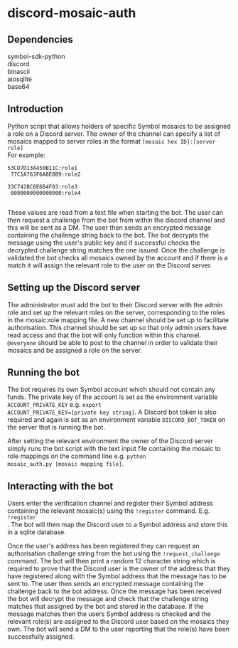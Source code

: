 # discord-mosaic-auth

## Dependencies
symbol-sdk-python<br>
discord<br>
binascii<br>
aiosqlite<br>
base64<br>

## Introduction
Python script that allows holders of specific Symbol mosaics to be assigned a role on a Discord server. The owner of the channel can specify a list of mosaics mapped to server roles in the format <code>[mosaic hex ID]:[server role]</code><br>
For example:<br>

<code>53CD7D13A450B11C:role1<br>
77C1A763F6A8E8B9:role2<br>
33C742BC6E6B4F03:role3<br>
0000000000000000:role4<br>
</code><br>

These values are read from a text file when starting the bot. The user can then request a challenge from the bot from within the discord channel and this will be sent as a DM. The user then sends an encrypted message containing the challenge string back to the bot. The bot decrypts the message using the user's public key and if successful checks the decrypted challenge string matches the one issued. Once the challenge is validated the bot checks all mosaics owned by the account and if there is a match it will assign the relevant role to the user on the Discord server.

## Setting up the Discord server
The administrator must add the bot to their Discord server with the admin role and set up the relevant roles on the server, corresponding to the roles in the mosaic:role mapping file. A new channel should be set up to facilitate authorisation. This channel should be set up so that only admin users have read access and that the bot will only function within this channel. <code>@everyone</code> should be able to post to the channel in order to validate their mosaics and be assigned a role on the server. 

## Running the bot
The bot requires its own Symbol account which should not contain any funds. The private key of the account is set as the environment variable <code>ACCOUNT_PRIVATE_KEY</code> e.g. <code>export ACCOUNT_PRIVATE_KEY=[private key string]</code>. A Discord bot token is also required and again is set as an environment variable <code>DISCORD_BOT_TOKEN</code> on the server that is running the bot.

After setting the relevant environment the owner of the Discord server simply runs the bot script with the text input file containing the mosaic to role mappings on the command line e.g. <code>python mosaic_auth.py [mosaic mapping file]</code>.

## Interacting with the bot
Users enter the verification channel and register their Symbol address containing the relevant mosaic(s) using the <code>!register</code> command. E.g. <code>!register <your address></code>. The bot will then map the Discord user to a Symbol address and store this in a sqlite database.

Once the user's address has been registered they can request an authorisation challenge string from the bot using the <code>!request_challenge</code> command. The bot will then print a random 12 character string which is required to prove that the Discord user is the owner of the address that they have registered along with the Symbol address that the message has to be sent to. The user then sends an encrypted message containing the challenge back to the bot address. Once the message has been received the bot will decrypt the message and check that the challenge string matches that assigned by the bot and stored in the database. If the message matches then the users Symbol address is checked and the relevant role(s) are assigned to the Discord user based on the mosaics they own. The bot will send a DM to the user reporting that the role(s) have been successfully assigned.


